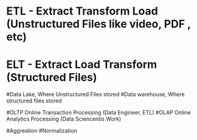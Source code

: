 # ETL - Extract Transform Load (Unstructured Files like video, PDF , etc)
# ELT - Extract Load Transform (Structured Files)
 
#Data Lake, Where Unstructured Files stored 
#Data warehouse, Where structured files stored

#OLTP Online Transaction Processing (Data Engineer, ETL)
#OLAP Online Analytics Processing (Data Sciencentis Work)


#Aggreation 
#Normalization


